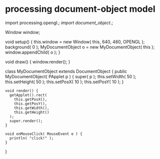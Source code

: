 # processing document-object model

  import processing.opengl.*;
  import document_object.*;

  Window window;

  void setup() {
    this.window = new Window( this, 640, 480, OPENGL );
    background( 0 );
    MyDocumentObject o = new MyDocumentObject( this );
    window.appendChild( o );
  }

  void draw() {
    window.render();
  }

  class MyDocumentObject extends DocumentObject {
    public MyDocumentObject( PApplet p ) {
      super( p );
      this.setWidth( 50 );
      this.setHeight( 50 );
      this.setPosX( 10 );
      this.setPosY( 10 );
    }
  
    void render() {
      getApplet().rect( 
        this.getPosX(),
        this.getPosY(),
        this.getWidth(),
        this.getHeight()
      );
      super.render();
    }
  
    void onMouseClick( MouseEvent e ) {
      println( "click!" );
    }
  }